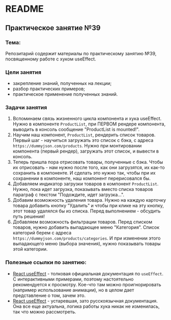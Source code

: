 # README

## Практическое занятие №39

### Тема:

Репозитарий содержит материалы по практическому занятию №39, посвященному работе с хуком useEffect.

### Цели занятия
- закрепление знаний, полученных на лекции;
- разбор практических примеров;
- практическое применение полученных знаний.

### Задачи занятия


1. Вспоминаем связь жизненного цикла компонента и хука useEffect. Нужно в компоненте `ProductList`, при ПЕРВОМ рендере компонента, выводить в консоль сообщение "ProductList is mounted!".
2. Научим наш компонент, `ProductList`, рендерить список товаров. Первый шаг - научиться загружать это список с бэка, с адреса `https://dummyjson.com/products`. Нужно при монтировании компонента (первый рендер), загружать этот список, и вывести в консоль.
3. Теперь пришла пора отрисовать товары, полученные с бэка. Чтобы их отрисовать - нам нужно после того, как они загрузятся, их как-то сохранить в компоненте. И сделать это нужно так, чтобы при их сохранении в компоненте, наш компонент перерисовался бы.
4. Добавляем индикатор загрузки товаров в компонент `ProductList`. Нужно, пока идет загрузка, показывать вместо списка товаров параграф с текстом "Подождите, идет загрузка...".
5. Добавим возможность удаления товара. Нужно на каждую карточку товара добавить кнопку "Удалить" и чтобы при клике на эту кнопку, этот товар удалялся бы из списка. Перед выполнением - обсудить путь решения!
6. Добавляем возможность фильтрации товаров. Перед списком товаров, нужно добавить выпадающее меню "Категория". Список категорий берем с адреса `https://dummyjson.com/products/categories`. И при изменении этого выпадающего меню (выбора значения), нужно показывать товары этой категории.

### Полезные ссылки по занятию:
 - [React useEffect](https://react.dev/reference/react/useEffect#updating-state-based-on-previous-state-from-an-effect) - толковая официальная документация по `useEffect`. С интерактивными примерами, поэтому настоятельно рекомендуется к просмотру. Кое-что там можно проигнорировать (например использование анимации), но в целом дает представление о том, зачем это.
 - [React useEffect](https://ru.legacy.reactjs.org/docs/hooks-effect.html) - устаревшая, зато русскоязычная документация. Она все еще актуальна, логика работы хука никак не изменилась, так что можно рассмотреть.